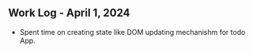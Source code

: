 ## Work Log - April 1, 2024

- Spent time on creating state like DOM updating mechanishm for todo App.
